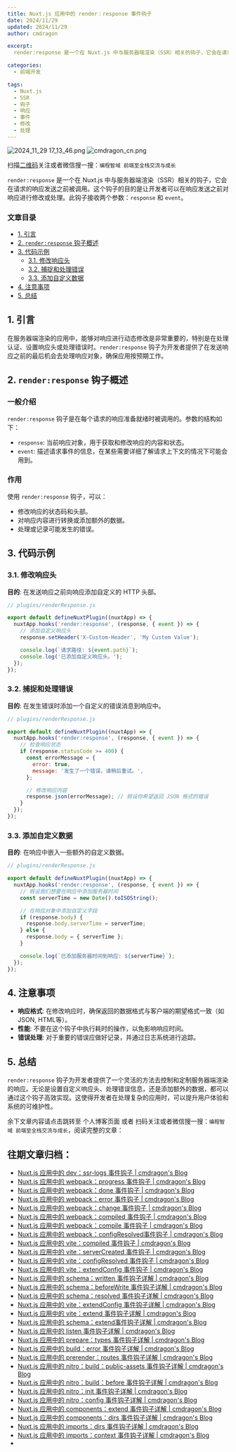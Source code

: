 ```yaml
---
title: Nuxt.js 应用中的 render：response 事件钩子
date: 2024/11/29
updated: 2024/11/29
author: cmdragon

excerpt:
  render:response 是一个在 Nuxt.js 中与服务器端渲染（SSR）相关的钩子，它会在请求的响应发送之前被调用。这个钩子的目的是让开发者可以在响应发送之前对响应进行修改或处理。此钩子接收两个参数：response 和 event。

categories:
  - 前端开发

tags:
  - Nuxt.js
  - SSR
  - 钩子
  - 响应
  - 事件
  - 修改
  - 处理
---
```


<img src="https://static.cmdragon.cn/blog/images/2024_11_29 17_13_46.png@blog" title="2024_11_29 17_13_46.png" alt="2024_11_29 17_13_46.png"/>

<img src="https://static.cmdragon.cn/blog/images/cmdragon_cn.png" title="cmdragon_cn.png" alt="cmdragon_cn.png"/>


扫描[二维码](https://static.cmdragon.cn/blog/images/cmdragon_cn.png)关注或者微信搜一搜：`编程智域 前端至全栈交流与成长`

`render:response` 是一个在 Nuxt.js 中与服务器端渲染（SSR）相关的钩子，它会在请求的响应发送之前被调用。这个钩子的目的是让开发者可以在响应发送之前对响应进行修改或处理。此钩子接收两个参数：`response` 和 `event`。

### 文章目录

- [1. 引言](#1-引言)
- [2. `render:response` 钩子概述](#2-renderresponse-钩子概述)
- [3. 代码示例](#3-代码示例)
  - [3.1. 修改响应头](#31-修改响应头)
  - [3.2. 捕捉和处理错误](#32-捕捉和处理错误)
  - [3.3. 添加自定义数据](#33-添加自定义数据)
- [4. 注意事项](#4-注意事项)
- [5. 总结](#5-总结)

## 1. 引言

在服务器端渲染的应用中，能够对响应进行动态修改是非常重要的，特别是在处理认证、设置响应头或处理错误时。`render:response` 钩子为开发者提供了在发送响应之前的最后机会去处理响应对象，确保应用按预期工作。

## 2. `render:response` 钩子概述

### 一般介绍

`render:response` 钩子是在每个请求的响应准备就绪时被调用的。参数的结构如下：
- `response`: 当前响应对象，用于获取和修改响应的内容和状态。
- `event`: 描述请求事件的信息，在某些需要详细了解请求上下文的情况下可能会用到。

### 作用

使用 `render:response` 钩子，可以：
- 修改响应的状态码和头部。
- 对响应内容进行转换或添加额外的数据。
- 处理或记录可能发生的错误。

## 3. 代码示例

### 3.1. 修改响应头

**目的**: 在发送响应之前向响应添加自定义的 HTTP 头部。

```javascript
// plugins/renderResponse.js

export default defineNuxtPlugin((nuxtApp) => {
  nuxtApp.hooks('render:response', (response, { event }) => {
    // 添加自定义响应头
    response.setHeader('X-Custom-Header', 'My Custom Value');

    console.log(`请求路径: ${event.path}`);
    console.log('已添加自定义响应头。');
  });
});
```

### 3.2. 捕捉和处理错误

**目的**: 在发生错误时添加一个自定义的错误消息到响应中。

```javascript
// plugins/renderResponse.js

export default defineNuxtPlugin((nuxtApp) => {
  nuxtApp.hooks('render:response', (response, { event }) => {
    // 检查响应状态
    if (response.statusCode >= 400) {
      const errorMessage = {
        error: true,
        message: '发生了一个错误，请稍后重试。',
      };

      // 修改响应内容
      response.json(errorMessage); // 假设你希望返回 JSON 格式的错误
    }
  });
});
```

### 3.3. 添加自定义数据

**目的**: 在响应中嵌入一些额外的自定义数据。

```javascript
// plugins/renderResponse.js

export default defineNuxtPlugin((nuxtApp) => {
  nuxtApp.hooks('render:response', (response, { event }) => {
    // 假设我们想要在响应中添加服务器时间
    const serverTime = new Date().toISOString();

    // 在响应对象中添加自定义字段
    if (response.body) {
      response.body.serverTime = serverTime;
    } else {
      response.body = { serverTime };
    }

    console.log(`已添加服务器时间到响应: ${serverTime}`);
  });
});
```

## 4. 注意事项

- **响应格式**: 在修改响应时，确保返回的数据格式与客户端的期望格式一致（如 JSON, HTML等）。
- **性能**: 不要在这个钩子中执行耗时的操作，以免影响响应时间。
- **错误处理**: 对于重要的错误应做好记录，并通过日志系统进行追踪。

## 5. 总结

`render:response` 钩子为开发者提供了一个灵活的方法去控制和定制服务器端渲染的响应。无论是设置自定义响应头、处理错误信息，还是添加额外的数据，都可以通过这个钩子高效实现。这使得开发者在处理复杂的应用时，可以提升用户体验和系统的可维护性。

余下文章内容请点击跳转至 个人博客页面 或者 扫码关注或者微信搜一搜：`编程智域 前端至全栈交流与成长`，阅读完整的文章：

## 往期文章归档：

- [Nuxt.js 应用中的 dev：ssr-logs 事件钩子 | cmdragon's Blog](https://blog.cmdragon.cn/posts/1b63f35eebe8/)
- [Nuxt.js 应用中的 webpack：progress 事件钩子 | cmdragon's Blog](https://blog.cmdragon.cn/posts/533d23bcbe61/)
- [Nuxt.js 应用中的 webpack：done 事件钩子 | cmdragon's Blog](https://blog.cmdragon.cn/posts/3e8fa49cbd4b/)
- [Nuxt.js 应用中的 webpack：error 事件钩子 | cmdragon's Blog](https://blog.cmdragon.cn/posts/0fb47ad58e14/)
- [Nuxt.js 应用中的 webpack：change 事件钩子 | cmdragon's Blog](https://blog.cmdragon.cn/posts/43a57e843f48/)
- [Nuxt.js 应用中的 webpack：compiled 事件钩子 | cmdragon's Blog](https://blog.cmdragon.cn/posts/0b6ec5ce3d59/)
- [Nuxt.js 应用中的 webpack：compile 事件钩子 | cmdragon's Blog](https://blog.cmdragon.cn/posts/7336c7f0809e/)
- [Nuxt.js 应用中的 webpack：configResolved事件钩子 | cmdragon's Blog](https://blog.cmdragon.cn/posts/afe62aeeaf6f/)
- [Nuxt.js 应用中的 vite：compiled 事件钩子 | cmdragon's Blog](https://blog.cmdragon.cn/posts/973541933f38/)
- [Nuxt.js 应用中的 vite：serverCreated 事件钩子 | cmdragon's Blog](https://blog.cmdragon.cn/posts/ab7710befd8e/)
- [Nuxt.js 应用中的 vite：configResolved 事件钩子 | cmdragon's Blog](https://blog.cmdragon.cn/posts/1266785cead8/)
- [Nuxt.js 应用中的 vite：extendConfig 事件钩子 | cmdragon's Blog](https://blog.cmdragon.cn/posts/e1ea2c9a1566/)
- [Nuxt.js 应用中的 schema：written 事件钩子详解 | cmdragon's Blog](https://blog.cmdragon.cn/posts/11121d82a55c/)
- [Nuxt.js 应用中的 schema：beforeWrite 事件钩子详解 | cmdragon's Blog](https://blog.cmdragon.cn/posts/14f648e6cb9f/)
- [Nuxt.js 应用中的 schema：resolved 事件钩子详解 | cmdragon's Blog](https://blog.cmdragon.cn/posts/c343331f3f06/)
- [Nuxt.js 应用中的 vite：extendConfig 事件钩子详解 | cmdragon's Blog](https://blog.cmdragon.cn/posts/5ea147f7e6ee/)
- [Nuxt.js 应用中的 vite：extend 事件钩子详解 | cmdragon's Blog](https://blog.cmdragon.cn/posts/76f8905ddea2/)
- [Nuxt.js 应用中的 schema：extend事件钩子详解 | cmdragon's Blog](https://blog.cmdragon.cn/posts/271e7f413d3a/)
- [Nuxt.js 应用中的 listen 事件钩子详解 | cmdragon's Blog](https://blog.cmdragon.cn/posts/bfdfe1fbb4cc/)
- [Nuxt.js 应用中的 prepare：types 事件钩子详解 | cmdragon's Blog](https://blog.cmdragon.cn/posts/a893a1ffa34a/)
- [Nuxt.js 应用中的 build：error 事件钩子详解 | cmdragon's Blog](https://blog.cmdragon.cn/posts/6ea046edf756/)
- [Nuxt.js 应用中的 prerender：routes 事件钩子详解 | cmdragon's Blog](https://blog.cmdragon.cn/posts/925363b7ba91/)
- [Nuxt.js 应用中的 nitro：build：public-assets 事件钩子详解 | cmdragon's Blog](https://blog.cmdragon.cn/posts/e3ab63fec9ce/)
- [Nuxt.js 应用中的 nitro：build：before 事件钩子详解 | cmdragon's Blog](https://blog.cmdragon.cn/posts/1c70713c402c/)
- [Nuxt.js 应用中的 nitro：init 事件钩子详解 | cmdragon's Blog](https://blog.cmdragon.cn/posts/8122bb43e5c6/)
- [Nuxt.js 应用中的 nitro：config 事件钩子详解 | cmdragon's Blog](https://blog.cmdragon.cn/posts/61ef115005d4/)
- [Nuxt.js 应用中的 components：extend 事件钩子详解 | cmdragon's Blog](https://blog.cmdragon.cn/posts/f1df4f41c9a9/)
- [Nuxt.js 应用中的 components：dirs 事件钩子详解 | cmdragon's Blog](https://blog.cmdragon.cn/posts/0f896139298c/)
- [Nuxt.js 应用中的 imports：dirs 事件钩子详解 | cmdragon's Blog](https://blog.cmdragon.cn/posts/ddb970c3c508/)
- [Nuxt.js 应用中的 imports：context 事件钩子详解 | cmdragon's Blog](https://blog.cmdragon.cn/posts/95d21c3b16f6/)
-

